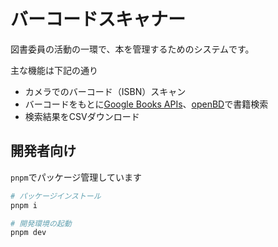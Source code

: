 # バーコードスキャナー

図書委員の活動の一環で、本を管理するためのシステムです。

主な機能は下記の通り

- カメラでのバーコード（ISBN）スキャン
- バーコードをもとに[Google Books APIs](https://developers.google.com/books)、[openBD](https://openbd.jp/)で書籍検索
- 検索結果をCSVダウンロード

## 開発者向け

`pnpm`でパッケージ管理しています

```bash
# パッケージインストール
pnpm i

# 開発環境の起動
pnpm dev
```
